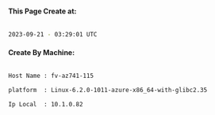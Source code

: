 
   
#### This Page Create at:

```bash

2023-09-21 - 03:29:01 UTC

```

#### Create By Machine:

```bash

Host Name : fv-az741-115

platform  : Linux-6.2.0-1011-azure-x86_64-with-glibc2.35

Ip Local  : 10.1.0.82

```

